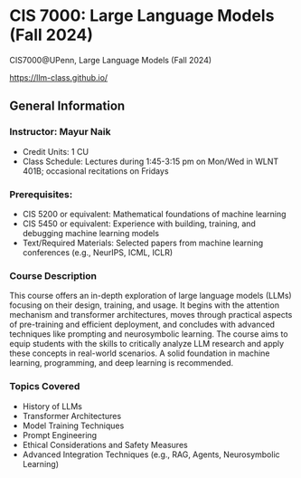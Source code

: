# CIS 7000: Large Language Models (Fall 2024)
CIS7000@UPenn, Large Language Models (Fall 2024)

https://llm-class.github.io/

## General Information
### Instructor: Mayur Naik
- Credit Units: 1 CU
- Class Schedule: Lectures during 1:45-3:15 pm on Mon/Wed in WLNT 401B; occasional recitations on Fridays
### Prerequisites:
- CIS 5200 or equivalent: Mathematical foundations of machine learning
- CIS 5450 or equivalent: Experience with building, training, and debugging machine learning models
- Text/Required Materials: Selected papers from machine learning conferences (e.g., NeurIPS, ICML, ICLR)
### Course Description
This course offers an in-depth exploration of large language models (LLMs) focusing on their design, training, and usage. It begins with the attention mechanism and transformer architectures, moves through practical aspects of pre-training and efficient deployment, and concludes with advanced techniques like prompting and neurosymbolic learning. The course aims to equip students with the skills to critically analyze LLM research and apply these concepts in real-world scenarios. A solid foundation in machine learning, programming, and deep learning is recommended.

### Topics Covered
- History of LLMs
- Transformer Architectures
- Model Training Techniques
- Prompt Engineering
- Ethical Considerations and Safety Measures
- Advanced Integration Techniques (e.g., RAG, Agents, Neurosymbolic Learning)
